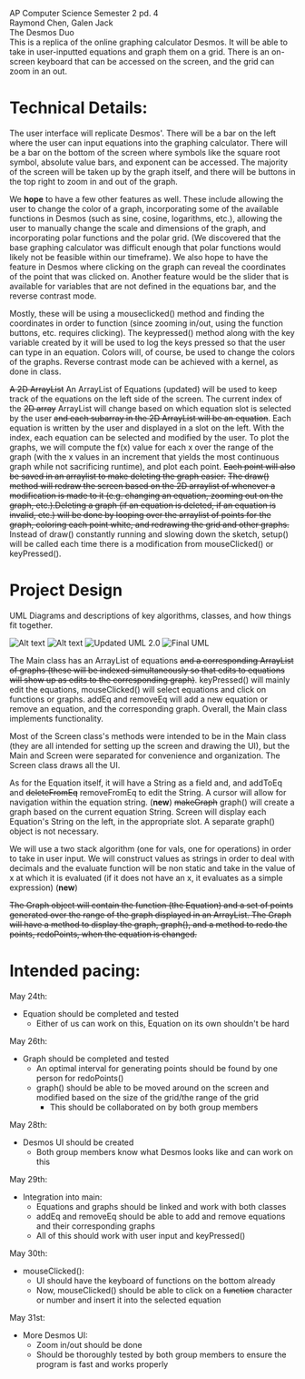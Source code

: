 AP Computer Science Semester 2 pd. 4 \
Raymond Chen, Galen Jack \
The Desmos Duo \
This is a replica of the online graphing calculator Desmos. It will be able to take in user-inputted equations and graph them on a grid. There is an on-screen keyboard that can be accessed on the screen, and the grid can zoom in an out.

# Technical Details:

The user interface will replicate Desmos'. There will be a bar on the left where the user can input equations into the graphing calculator. There will be a bar on the bottom of the screen where symbols like the square root symbol, absolute value bars, and exponent can be accessed. The majority of the screen will be taken up by the graph itself, and there will be buttons in the top right to zoom in and out of the graph. 

We **hope** to have a few other features as well. These include allowing the user to change the color of a graph, incorporating some of the available functions in Desmos (such as sine, cosine, logarithms, etc.), allowing the user to manually change the scale and dimensions of the graph, and incorporating polar functions and the polar grid. (We discovered that the base graphing calculator was difficult enough that polar functions would likely not be feasible within our timeframe). We also hope to have the feature in Desmos where clicking on the graph can reveal the coordinates of the point that was clicked on. Another feature would be the slider that is available for variables that are not defined in the equations bar, and the reverse contrast mode.

Mostly, these will be using a mouseclicked() method and finding the coordinates in order to function (since zooming in/out, using the function buttons, etc. requires clicking). The keypressed() method along with the key variable created by it will be used to log the keys pressed so that the user can type in an equation. Colors will, of course, be used to change the colors of the graphs. Reverse contrast mode can be achieved with a kernel, as done in class. 

~~A 2D ArrayList~~ An ArrayList of Equations (updated) will be used to keep track of the equations on the left side of the screen. The current index of the ~~2D array~~ ArrayList will change based on which equation slot is selected by the user ~~and each subarray in the 2D ArrayList will be an equation~~. Each equation is written by the user and displayed in a slot on the left. With the index, each equation can be selected and modified by the user. To plot the graphs, we will compute the f(x) value for each x over the range of the graph (with the x values in an increment that yields the most continuous graph while not sacrificing runtime), and plot each point. ~~Each point will also be saved in an arraylist to make deleting the graph easier.~~ ~~The draw() method will redraw the screen based on the 2D arraylist of whenever a modification is made to it (e.g. changing an equation, zooming out on the graph, etc.).Deleting a graph (if an equation is deleted, if an equation is invalid, etc.) will be done by looping over the arraylist of points for the graph, coloring each point white, and redrawing the grid and other graphs.~~ Instead of draw() constantly running and slowing down the sketch, setup() will be called each time there is a modification from mouseClicked() or keyPressed().

# Project Design

UML Diagrams and descriptions of key algorithms, classes, and how things fit together.

![Alt text](UML.jpg?raw=true "First UML")
![Alt text](uml.png?raw=true "Updated UML")
![Updated UML 2.0](newUML.png?raw=true "Updated UML 2.0")
![Final UML](newUML.png?raw=true "Final UML")

The Main class has an ArrayList of equations ~~and a corresponding ArrayList of graphs (these will be indexed simultaneously so that edits to equations will show up as edits to the corresponding graph)~~. keyPressed() will mainly edit the equations, mouseClicked() will select equations and click on functions or graphs. addEq and removeEq will add a new equation or remove an equation, and the corresponding graph. Overall, the Main class implements functionality.

Most of the Screen class's methods were intended to be in the Main class (they are all intended for setting up the screen and drawing the UI), but the Main and Screen were separated for convenience and organization. The Screen class draws all the UI.

As for the Equation itself, it will have a String as a field and, and addToEq and ~~deleteFromEq~~ removeFromEq to edit the String. A cursor will allow for navigation within the equation string. (**new**) ~~makeGraph~~ graph() will create a graph based on the current equation String. Screen will display each Equation's String on the left, in the appropriate slot. A separate graph() object is not necessary.

We will use a two stack algorithm (one for vals, one for operations) in order to take in user input. We will construct values as strings in order to deal with decimals and the evaluate function will be non static and take in the value of x at which it is evaluated (if it does not have an x, it evaluates as a simple expression) (**new**)

~~The Graph object will contain the function (the Equation) and a set of points generated over the range of the graph displayed in an ArrayList. The Graph will have a method to display the graph, graph(), and a method to redo the points, redoPoints, when the equation is changed.~~

# Intended pacing:
May 24th:
- Equation should be completed and tested
  - Either of us can work on this, Equation on its own shouldn't be hard

May 26th: 
- Graph should be completed and tested
  - An optimal interval for generating points should be found by one person for redoPoints()
  - graph() should be able to be moved around on the screen and modified based on the size of the grid/the range of the grid
    - This should be collaborated on by both group members

May 28th:
- Desmos UI should be created
  - Both group members know what Desmos looks like and can work on this

May 29th:
- Integration into main:  
  - Equations and graphs should be linked and work with both classes
  - addEq and removeEq should be able to add and remove equations and their corresponding graphs
  - All of this should work with user input and keyPressed()

May 30th:
- mouseClicked():
  - UI should have the keyboard of functions on the bottom already
  - Now, mouseClicked() should be able to click on a ~~function~~ character or number and insert it into the selected equation

May 31st:
- More Desmos UI:
  - Zoom in/out should be done
  - Should be thoroughly tested by both group members to ensure the program is fast and works properly